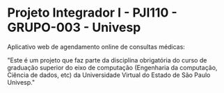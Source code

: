 # Projeto Integrador I - PJI110 - GRUPO-003 - Univesp

Aplicativo web de agendamento online de consultas médicas:

"Este é um projeto que faz parte da disciplina obrigatória do 
curso de graduação superior do eixo de computação (Engenharia da computação, Ciência de dados, etc) 
da Universidade Virtual do Estado de São Paulo Univesp."
